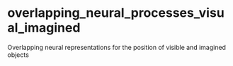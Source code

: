 # overlapping_neural_processes_visual_imagined
Overlapping neural representations for the position of visible and imagined objects
